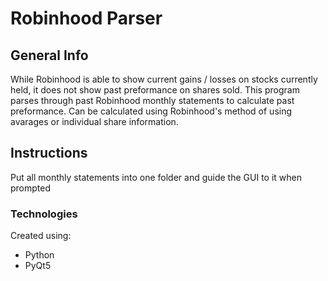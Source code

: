 # Robinhood Parser
## General Info
While Robinhood is able to show current gains / losses on stocks currently held, it does not show past preformance on shares sold. This program parses through past Robinhood monthly statements to calculate past preformance. Can be calculated using Robinhood's method of using avarages or individual share information.

## Instructions
Put all monthly statements into one folder and guide the GUI to it when prompted

### Technologies
Created using:
 * Python
 * PyQt5
